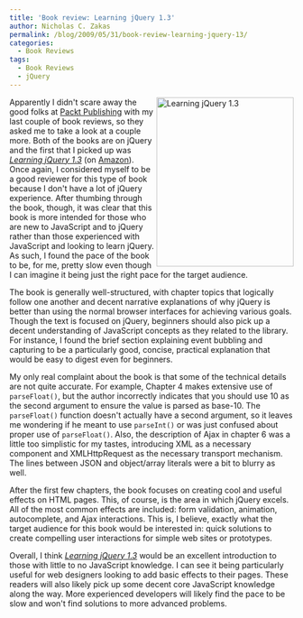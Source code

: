 ```yaml
---
title: 'Book review: Learning jQuery 1.3'
author: Nicholas C. Zakas
permalink: /blog/2009/05/31/book-review-learning-jquery-13/
categories:
  - Book Reviews
tags:
  - Book Reviews
  - jQuery
---
```

[<img src="/images/wp-content/uploads/2009/05/learningjquery-243x300.jpg" alt="Learning jQuery 1.3" width="243" height="300" align="right" />][1]Apparently I didn't scare away the good folks at [Packt Publishing][2] with my last couple of book reviews, so they asked me to take a look at a couple more. Both of the books are on jQuery and the first that I picked up was <cite><a href="http://www.packtpub.com/learning-jquery-1.3/book">Learning jQuery 1.3</a></cite> (on [Amazon][1]). Once again, I considered myself to be a good reviewer for this type of book because I don't have a lot of jQuery experience. After thumbing through the book, though, it was clear that this book is more intended for those who are new to JavaScript and to jQuery rather than those experienced with JavaScript and looking to learn jQuery. As such, I found the pace of the book to be, for me, pretty slow even though I can imagine it being just the right pace for the target audience.

The book is generally well-structured, with chapter topics that logically follow one another and decent narrative explanations of why jQuery is better than using the normal browser interfaces for achieving various goals. Though the text is focused on jQuery, beginners should also pick up a decent understanding of JavaScript concepts as they related to the library. For instance, I found the brief section explaining event bubbling and capturing to be a particularly good, concise, practical explanation that would be easy to digest even for beginners.

My only real complaint about the book is that some of the technical details are not quite accurate. For example, Chapter 4 makes extensive use of `parseFloat()`, but the author incorrectly indicates that you should use 10 as the second argument to ensure the value is parsed as base-10. The `parseFloat()` function doesn't actually have a second argument, so it leaves me wondering if he meant to use `parseInt()` or was just confused about proper use of `parseFloat()`. Also, the description of Ajax in chapter 6 was a little too simplistic for my tastes, introducing XML as a necessary component and XMLHttpRequest as the necessary transport mechanism. The lines between JSON and object/array literals were a bit to blurry as well.

After the first few chapters, the book focuses on creating cool and useful effects on HTML pages. This, of course, is the area in which jQuery excels. All of the most common effects are included: form validation, animation, autocomplete, and Ajax interactions. This is, I believe, exactly what the target audience for this book would be interested in: quick solutions to create compelling user interactions for simple web sites or prototypes.

Overall, I think <cite><a href="http://www.amazon.com/gp/product/1847196705?ie=UTF8&tag=nczonline-20&linkCode=as2&camp=1789&creative=390957&creativeASIN=1847196705">Learning jQuery 1.3</a></cite> would be an excellent introduction to those with little to no JavaScript knowledge. I can see it being particularly useful for web designers looking to add basic effects to their pages. These readers will also likely pick up some decent core JavaScript knowledge along the way. More experienced developers will likely find the pace to be slow and won't find solutions to more advanced problems.

 [1]: http://www.amazon.com/gp/product/1847196705?ie=UTF8&tag=nczonline-20&linkCode=as2&camp=1789&creative=390957&creativeASIN=1847196705
 [2]: http://www.packtpub.com
